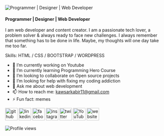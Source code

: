 ![Programmer | Designer | Web Developer](https://pbs.twimg.com/profile_banners/1495128278180724736/1657804037/1500x500)
#### Programmer | Designer | Web Developer


I am web developer and content creator. I am a passionate tech lover, a problem solver & always ready to face new challenges.
I always remember that something has to be done in life. Maybe, my thoughts will one day take me too far.

Skills: HTML / CSS / BOOTSTRAP / WORDPRESS

- 🔭 I’m currently working on Youtube 
- 🌱 I’m currently learning Programming Hero Course 
- 👯 I’m looking to collaborate on Open source projects 
- 🤔 I’m looking for help with fixing my coding addiction 
- 💬 Ask me about web development 
- 📫 How to reach me: kawsarkabir11@gmail.com 
- ⚡ Fun fact: memes 


[<img src='https://cdn.jsdelivr.net/npm/simple-icons@3.0.1/icons/github.svg' alt='github' height='40'>](https://github.com/kawsarkabir)  [<img src='https://cdn.jsdelivr.net/npm/simple-icons@3.0.1/icons/linkedin.svg' alt='linkedin' height='40'>](https://www.linkedin.com/in/kawsarkabir/)  [<img src='https://cdn.jsdelivr.net/npm/simple-icons@3.0.1/icons/facebook.svg' alt='facebook' height='40'>](https://www.facebook.com/devkawsarkabir)  [<img src='https://cdn.jsdelivr.net/npm/simple-icons@3.0.1/icons/instagram.svg' alt='instagram' height='40'>](https://www.instagram.com/devkawsarkabir/)  [<img src='https://cdn.jsdelivr.net/npm/simple-icons@3.0.1/icons/twitter.svg' alt='twitter' height='40'>](https://twitter.com/devkawsarkabir)  [<img src='https://cdn.jsdelivr.net/npm/simple-icons@3.0.1/icons/youtube.svg' alt='YouTube' height='40'>](https://www.youtube.com/channel/kawsarkabir)  [<img src='https://cdn.jsdelivr.net/npm/simple-icons@3.0.1/icons/icloud.svg' alt='website' height='40'>](kawsarkabir.com)  

![Profile views](https://gpvc.arturio.dev/kawsarkabir)  
